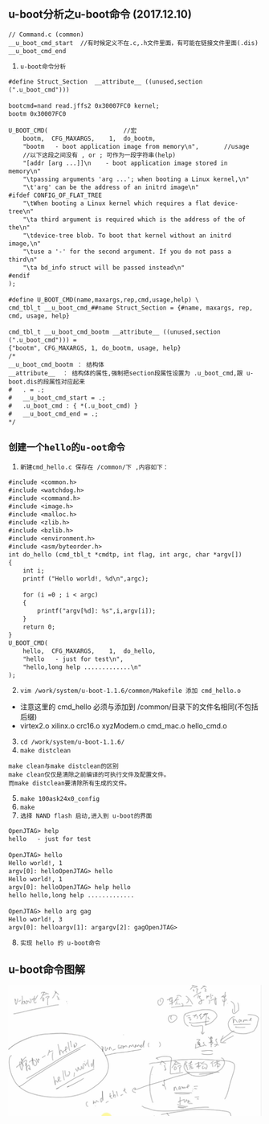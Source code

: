 ## u-boot分析之u-boot命令 (2017.12.10)
```
// Command.c (common)
__u_boot_cmd_start  //有时候定义不在.c,.h文件里面，有可能在链接文件里面(.dis)
__u_boot_cmd_end
```
1. `u-boot命令分析`
```
#define Struct_Section  __attribute__ ((unused,section (".u_boot_cmd")))

bootcmd=nand read.jffs2 0x30007FC0 kernel; 
bootm 0x30007FC0

U_BOOT_CMD(						//宏
 	bootm,	CFG_MAXARGS,	1,	do_bootm,
 	"bootm   - boot application image from memory\n",		//usage
	//以下这段之间没有 , or ; 可作为一段字符串(help)
 	"[addr [arg ...]]\n    - boot application image stored in memory\n"
 	"\tpassing arguments 'arg ...'; when booting a Linux kernel,\n"
 	"\t'arg' can be the address of an initrd image\n"
#ifdef CONFIG_OF_FLAT_TREE
	"\tWhen booting a Linux kernel which requires a flat device-tree\n"
	"\ta third argument is required which is the address of the of the\n"
	"\tdevice-tree blob. To boot that kernel without an initrd image,\n"
	"\tuse a '-' for the second argument. If you do not pass a third\n"
	"\ta bd_info struct will be passed instead\n"
#endif
);

#define U_BOOT_CMD(name,maxargs,rep,cmd,usage,help) \
cmd_tbl_t __u_boot_cmd_##name Struct_Section = {#name, maxargs, rep, cmd, usage, help}

cmd_tbl_t __u_boot_cmd_bootm __attribute__ ((unused,section (".u_boot_cmd"))) = 
{"bootm", CFG_MAXARGS, 1, do_bootm, usage, help}
/*
__u_boot_cmd_bootm ： 结构体
__attribute__  ： 结构体的属性,强制把section段属性设置为 .u_boot_cmd,跟 u-boot.dis的段属性对应起来
#	. = .;
#	__u_boot_cmd_start = .;
#	.u_boot_cmd : { *(.u_boot_cmd) }
#	__u_boot_cmd_end = .;
*/
```
##  `创建一个hello的u-oot命令`
1. `新建cmd_hello.c 保存在 /common/下 ,内容如下：`
```
#include <common.h>
#include <watchdog.h>
#include <command.h>
#include <image.h>
#include <malloc.h>
#include <zlib.h>
#include <bzlib.h>
#include <environment.h>
#include <asm/byteorder.h>
int do_hello (cmd_tbl_t *cmdtp, int flag, int argc, char *argv[])
{
	int i;
	printf ("Hello world!, %d\n",argc);

	for (i =0 ; i < argc) 
	{
		printf("argv[%d]: %s",i,argv[i]);
	}
	return 0;
}
U_BOOT_CMD(
 	hello,	CFG_MAXARGS,	1,	do_hello,
 	"hello   - just for test\n",
 	"hello,long help .............\n"
);
```
2. `vim /work/system/u-boot-1.1.6/common/Makefile 添加 cmd_hello.o` 
* 注意这里的 cmd_hello 必须与添加到 /common/目录下的文件名相同(不包括后缀)
* virtex2.o xilinx.o crc16.o xyzModem.o cmd_mac.o hello_cmd.o	
3. `cd /work/system/u-boot-1.1.6/`	
4. `make distclean`
```
make clean与make distclean的区别
make clean仅仅是清除之前编译的可执行文件及配置文件。 
而make distclean要清除所有生成的文件。
```
5. `make 100ask24x0_config `
6. `make`
7. `选择 NAND flash 启动,进入到 u-boot的界面`
```
OpenJTAG> help
hello   - just for test

OpenJTAG> hello
Hello world!, 1
argv[0]: helloOpenJTAG> hello
Hello world!, 1
argv[0]: helloOpenJTAG> help hello 
hello hello,long help .............

OpenJTAG> hello arg gag
Hello world!, 3
argv[0]: helloargv[1]: argargv[2]: gagOpenJTAG>
```
8. `实现 hello 的 u-boot命令`
## u-boot命令图解
![u-boot命令图解](https://github.com/GalenDeng/Embedded-Linux/blob/master/18.%20%E7%A7%BB%E6%A4%8Du-boot/u-boot%E5%91%BD%E4%BB%A4%E5%9B%BE%E7%89%87%E7%AC%94%E8%AE%B0/u-boot%E5%91%BD%E4%BB%A4%E5%9B%BE%E8%A7%A3.JPG)
